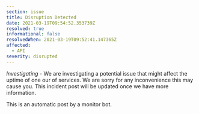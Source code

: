 ```yaml
---
section: issue
title: Disruption Detected
date: 2021-03-19T09:54:52.353739Z
resolved: true
informational: false
resolvedWhen: 2021-03-19T09:52:41.147365Z
affected:
  - API
severity: disrupted
---
```

*Investigating* - We are investigating a potential issue that might affect the uptime of one our of services. We are sorry for any inconvenience this may cause you. This incident post will be updated once we have more information.

This is an automatic post by a monitor bot.
        